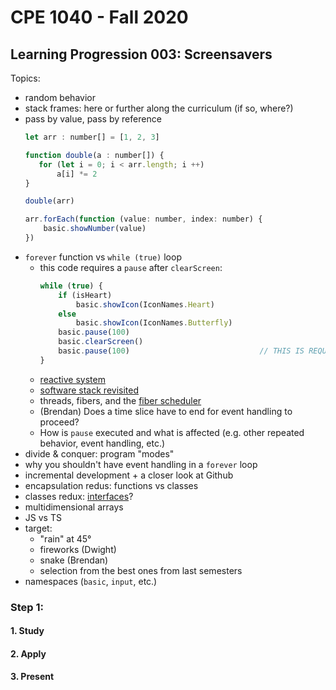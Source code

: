 # CPE 1040 - Fall 2020

## Learning Progression 003: Screensavers

Topics:
- random behavior  
- stack frames: here or further along the curriculum (if so, where?)
- pass by value, pass by reference
  ```javascript
  let arr : number[] = [1, 2, 3]

  function double(a : number[]) {
     for (let i = 0; i < arr.length; i ++)
         a[i] *= 2
  }

  double(arr)

  arr.forEach(function (value: number, index: number) {
      basic.showNumber(value)    
  })
  ```
- `forever` function vs `while (true)` loop
  - this code requires a `pause` after `clearScreen`:
    ```javascript
    while (true) {
        if (isHeart)                                             
            basic.showIcon(IconNames.Heart)
        else
            basic.showIcon(IconNames.Butterfly)
        basic.pause(100)
        basic.clearScreen()
        basic.pause(100)                             // THIS IS REQUIRED TO SEE THE ICON BLINK
    }
    ```
  - [reactive system](https://makecode.microbit.org/device/reactive)  
  - [software stack revisited](https://mattwarren.org/2017/11/28/Exploring-the-BBC-microbit-Software-Stack/)  
  - threads, fibers, and the [fiber scheduler](https://lancaster-university.github.io/microbit-docs/advanced/)  
  - (Brendan) Does a time slice have to end for event handling to proceed?  
  - How is `pause` executed and what is affected (e.g. other repeated behavior, event handling, etc.)
- divide & conquer: program "modes"  
- why you shouldn't have event handling in a `forever` loop  
- incremental development + a closer look at Github  
- encapsulation redus: functions vs classes   
- classes redux: [interfaces](https://makecode.microbit.org/javascript/interfaces)?  
- multidimensional arrays  
- JS vs TS  
- target: 
  - "rain" at 45°  
  - fireworks (Dwight)  
  - snake (Brendan)
  - selection from the best ones from last semesters  
- namespaces (`basic`, `input`, etc.)

### Step 1: 

#### 1. Study
#### 2. Apply
#### 3. Present
